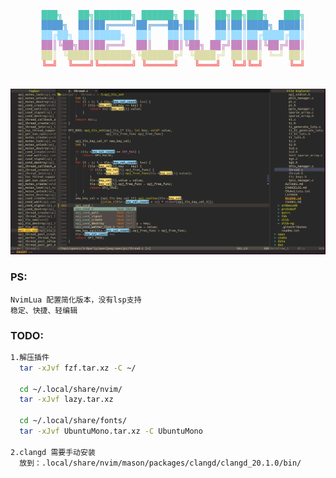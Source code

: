 <div align="center">
  <pre>
  <span style="color: #4EC9B0">███╗   ██╗███████╗ ██████╗ ██╗   ██╗██╗███╗   ███╗</span>
  <span style="color: #569CD6">████╗  ██║██╔════╝██╔═══██╗██║   ██║██║████╗ ████║</span>
  <span style="color: #9CDCFE">██╔██╗ ██║█████╗  ██║   ██║██║   ██║██║██╔████╔██║</span>
  <span style="color: #C586C0">██║╚██╗██║██╔══╝  ██║   ██║╚██╗ ██╔╝██║██║╚██╔╝██║</span>
  <span style="color: #DCDCAA">██║ ╚████║███████╗╚██████╔╝ ╚████╔╝ ██║██║ ╚═╝ ██║</span>
  <span style="color: #F44747">╚═╝  ╚═══╝╚══════╝ ╚═════╝   ╚═══╝  ╚═╝╚═╝     ╚═╝</span>
  </pre>
</div>

![show](./assets/show_sample.png)

### PS:
```
NvimLua 配置简化版本，没有lsp支持
稳定、快捷、轻编辑
```

### TODO:

```bash
1.解压插件
  tar -xJvf fzf.tar.xz -C ~/

  cd ~/.local/share/nvim/ 
  tar -xJvf lazy.tar.xz 

  cd ~/.local/share/fonts/
  tar -xJvf UbuntuMono.tar.xz -C UbuntuMono

2.clangd 需要手动安装
  放到：.local/share/nvim/mason/packages/clangd/clangd_20.1.0/bin/
```

